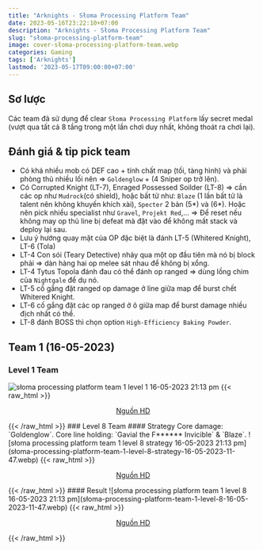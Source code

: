 ```yaml
---
title: "Arknights - Słoma Processing Platform Team"
date: 2023-05-16T23:22:10+07:00
description: "Arknights - Słoma Processing Platform Team"
slug: "słoma-processing-platform-team"
image: cover-słoma-processing-platform-team.webp
categories: Gaming
tags: ['Arknights']
lastmod: '2023-05-17T09:00:00+07:00'
---
```

## Sơ lược   
Các team đã sử dụng để clear `Słoma Processing Platform` lấy secret medal (vượt qua tất cả 8 tầng trong một lần chơi duy nhất, không thoát ra chơi lại).
## Đánh giá & tip pick team  
- Có khá nhiều mob có DEF cao + tính chất map (tối, tàng hình) và phải phòng thủ nhiều lối nên => `Goldenglow` + (4 Sniper op trở lên).
- Có Corrupted Knight (LT-7), Enraged Possessed Soilder (LT-8) => cần các op như `Mudrock`(có shield), hoặc bất tử như: `Blaze` (1 lần bất tử là talent nên không khuyến khích xài), `Specter` 2 bản (5*) và (6*).
Hoặc nên pick nhiều specialist như `Gravel`, `Projekt Red`,... => Để reset nếu không may op thủ line bị defeat mà đặt vào để không mất stack và deploy lại sau.
- Lưu ý hướng quay mặt của OP đặc biệt là đánh LT-5 (Whitered Knight), LT-6 (Tola)
- LT-4 Con sói (Teary Detective) nhảy qua một op đầu tiên mà nó bị block phải => dàn hàng hai op melee sát nhau để không bị xổng.
- LT-4 Tytus Topola đánh đau có thể đánh op ranged => dùng lồng chim của `Nightgale` để dụ nó.
- LT-5 cố gắng đặt ranged op damage ở line giữa map để burst chết Whitered Knight.
- LT-6 cố gắng đặt các op ranged ở ô giữa map để burst damage nhiều địch nhất có thể.
- LT-8 đánh BOSS thì chọn option `High-Efficiency Baking Powder`.

## Team 1 (16-05-2023)
### Level 1 Team    
![słoma processing platform team 1 level 1 16-05-2023 21:13 pm](słoma-processing-platform-team-1-level-1-16-05-2023-11-47.webp)
{{< raw_html >}} 
<p style="text-align: center;"><a class="link" href="https://i.imgur.com/RgbA9Qa.png" target="_blank" rel="noopener">Nguồn HD</a></p>
{{< /raw_html >}}
### Level 8 Team
#### Strategy  
Core damage: `Goldenglow`.  
Core line holding: `Gavial the F****** Invicible` & `Blaze`.  
![słoma processing platform team 1 level 8 strategy 16-05-2023 21:13 pm](słoma-processing-platform-team-1-level-8-strategy-16-05-2023-11-47.webp)
{{< raw_html >}} 
<p style="text-align: center;"><a class="link" href="https://i.imgur.com/2L2mDPM.png" target="_blank" rel="noopener">Nguồn HD</a></p>
{{< /raw_html >}}   
#### Result  
![słoma processing platform team 1 level 8 16-05-2023 21:13 pm](słoma-processing-platform-team-1-level-8-16-05-2023-11-47.webp)
{{< raw_html >}} 
<p style="text-align: center;"><a class="link" href="https://i.imgur.com/37JSZch.png" target="_blank" rel="noopener">Nguồn HD</a></p>
{{< /raw_html >}}   

